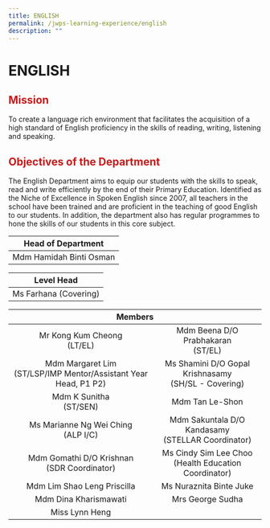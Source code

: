```yaml
---
title: ENGLISH
permalink: /jwps-learning-experience/english
description: ""
---
```

# ENGLISH

## <span style = "color: #c81b1b"> <b>Mission</b> </span>

To create a language rich environment that facilitates the acquisition of a high standard of English proficiency in the skills of reading, writing, listening and speaking.  
  
## <span style = "color: #c81b1b"> <b>Objectives of the Department</b> </span>

The English Department aims to equip our students with the skills to speak, read and write efficiently by the end of their Primary Education. Identified as the Niche of Excellence in Spoken English since 2007, all teachers in the school have been trained and are proficient in the teaching of good English to our students. In addition, the department also has regular programmes to hone the skills of our students in this core subject.
   
	   
|    Head of Department   |
|:-----------------------:|
| Mdm Hamidah Binti Osman |

|       Level Head      |
|:---------------------:|
| Ms Farhana (Covering) |

<table>
<thead>
  <tr>
    <th colspan="2" style="text-align: center;">Members</th>
  </tr>
</thead>
<tbody>
  <tr>
    <td style="text-align: center;">Mr Kong Kum Cheong<br>(LT/EL)</td>
    <td style="text-align: center;">Mdm Beena D/O Prabhakaran<br>(ST/EL)</td>
  </tr>
  <tr>
    <td style="text-align: center;">Mdm Margaret Lim<br>(ST/LSP/IMP Mentor/Assistant Year Head, P1 P2)<br></td>
    <td style="text-align: center;">Ms Shamini D/O Gopal Krishnasamy<br>(SH/SL - Covering)</td>
  </tr>
  <tr>
    <td style="text-align: center;">Mdm K Sunitha<br>(ST/SEN)<br></td>
    <td style="text-align: center;">Mdm Tan Le-Shon<br></td>
  </tr>
  <tr>
    <td style="text-align: center;">Ms Marianne Ng Wei Ching<br>(ALP I/C)</td>
    <td style="text-align: center;">Mdm Sakuntala D/O Kandasamy<br>(STELLAR Coordinator)</td>
  </tr>
  <tr>
    <td style="text-align: center;">Mdm Gomathi D/O Krishnan<br>(SDR Coordinator)</td>
    <td style="text-align: center;">Ms Cindy Sim Lee Choo<br>(Health Education Coordinator)</td>
  </tr>
  <tr>
    <td style="text-align: center;">Mdm Lim Shao Leng Priscilla</td>
    <td style="text-align: center;">Ms Nuraznita Binte Juke<br></td>
  </tr>
  <tr>
    <td style="text-align: center;">Mdm Dina Kharismawati</td>
    <td style="text-align: center;">Mrs George Sudha<br></td>
  </tr>
  <tr>
    <td style="text-align: center;"> Miss Lynn Heng</td>
    <td> </td>
  </tr>
</tbody>
</table>